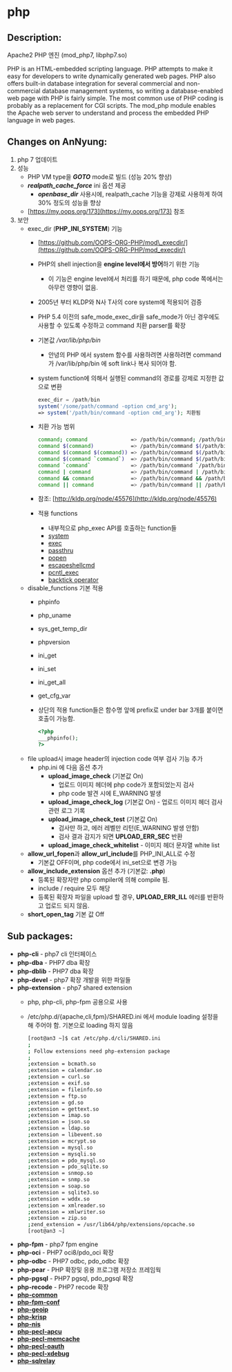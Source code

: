 # php

## Description:

Apache2 PHP 엔진 \(mod\_php7, libphp7.so\)

PHP is an HTML-embedded scripting language. PHP attempts to make it easy for developers to write dynamically generated web pages. PHP also offers built-in database integration for several commercial and non-commercial database management systems, so writing a database-enabled web page with PHP is fairly simple. The most common use of PHP coding is probably as a replacement for CGI scripts. The mod\_php module enables the Apache web server to understand and process the embedded PHP language in web pages.

## Changes on AnNyung:

1. php 7 업데이트
2. 성능
   * PHP VM type을 _**GOTO**_ mode로 빌드 \(성능 20% 향상\)
   * _**realpath\_cache\_force**_ ini 옵션 제공
     * _**openbase\_dir**_ 사용시에, realpath\_cache 기능을 강제로 사용하게 하여 30% 정도의 성능을 향상
   * [https://my.oops.org/173](https://my.oops.org/173) 참조
3. 보안
   * exec\_dir \(**PHP\_INI\_SYSTEM**\) 기능
     * [https://github.com/OOPS-ORG-PHP/mod\_execdir/](https://github.com/OOPS-ORG-PHP/mod_execdir/)
     * PHP의 shell injection을 **engine level에서 방어**하기 위한 기능
       * 이 기능은 engine level에서 처리를 하기 때문에, php code 쪽에서는 아무런 영향이 없음.
     * 2005년 부터 KLDP와 N사 T사의 core system에 적용되어 검증
     * PHP 5.4 이전의 safe\_mode\_exec\_dir을 safe\_mode가 아닌 경우에도 사용할 수 있도록 수정하고 command 치환 parser를 확장
     * 기본값 _/var/lib/php/bin_
       * 안녕의 PHP 에서 system 함수를 사용하려면 사용하려면 command가 /var/lib/php/bin 에 soft link나 복사 되어야 함.
     * system function에 의해서 실행된 command의 경로를 강제로 지정한 값으로 변환

       ```php
       exec_dir = /path/bin
       system('/some/path/command -option cmd_arg');
       => system('/path/bin/command -option cmd_arg'); 치환됨
       ```

     * 치환 가능 범위

       ```bash
       command; command              => /path/bin/command; /path/bin/command
       command $(command)            => /path/bin/command $(/path/bin/command)
       command $(command $(command)) => /path/bin/command $(/path/bin/command $(/path/bin/command))
       command $(command `command`)  => /path/bin/command $(/path/bin/command `/path/bin/command`)
       command `command`             => /path/bin/command `/path/bin/command`
       command | command             => /path/bin/command | /path/bin/command
       command && command            => /path/bin/command && /path/bin/command
       command || command            => /path/bin/command || /path/bin/command
       ```

     * 참조: [http://kldp.org/node/45576](http://kldp.org/node/45576)
     * 적용 functions
       * 내부적으로 php\_exec API를 호출하는 function들
       * [system](http://php.net/manual/kr/function.system.php)
       * [exec](http://php.net/manual/kr/function.exec.php)
       * [passthru](http://php.net/manual/kr/function.passthru.php)
       * [popen](http://php.net/manual/kr/function.popen.php)
       * [escapeshellcmd](http://php.net/manual/kr/function.escapeshellcmd.php)
       * [pcntl\_exec](http://php.net/manual/kr/function.pcntl-exec.php)
       * [backtick operator](http://php.net/manual/kr/language.operators.execution.php)
   * disable\_functions 기본 적용
     * phpinfo
     * php\_uname
     * sys\_get\_temp\_dir
     * phpversion
     * ini\_get
     * ini\_set
     * ini\_get\_all
     * get\_cfg\_var
     * 상단의 적용 function들은 함수명 앞에 prefix로 under bar 3개를 붙이면 호출이 가능함.

       ```php
       <?php
       ___phpinfo();
       ?>
       ```
   * file upload시 image header의 injection code 여부 검사 기능 추가
     * php.ini 에 다음 옵션 추가
       * **upload\_image\_check** \(기본값 On\)
         * 업로드 이미지 헤더에 php code가 포함되었는지 검사
         * php code 발견 시에 E\_WARNING 발생
       * **upload\_image\_check\_log** \(기본값 On\) - 업로드 이미지 헤더 검사 관련 로그 기록
       * **upload\_image\_check\_test** \(기본값 On\)
         * 검사만 하고, 에러 레벨만 리턴\(E\_WARNING 발생 안함\)
         * 검사 결과 감지가 되면 **UPLOAD\_ERR\_SEC** 반환
       * **upload\_image\_check\_whitelist** - 이미지 헤더 문자열 white list
   * **allow\_url\_fopen**과 **allow\_url\_include**를 PHP\_INI\_ALL로 수정
     * 기본값 OFF이며, php code에서 ini\_set으로 변경 가능
   * **allow\_include\_extension** 옵션 추가 \(기본값: **.php**\)
     * 등록된 확장자만 php compiler에 의해 compile 됨.
     * include / require 모두 해당
     * 등록된 확장자 파일을 upload 할 경우, **UPLOAD\_ERR\_ILL** 에러를 반환하고 업로드 되지 않음.
   * **short\_open\_tag** 기본 값 Off

## Sub packages:

* **php-cli** - php7 cli 인터페이스
* **php-dba** - PHP7 dba 확장
* **php-dblib** - PHP7 dba 확장
* **php-devel** - php7 확장 개발을 위한 파일들
* **php-extension** - php7 shared extension
  * php, php-cli, php-fpm 공용으로 사용
  * /etc/php.d/{apache,cli,fpm}/SHARED.ini 에서 module loading 설정을 해 주어야 함. 기본으로 loading 하지 않음

    ```bash
    [root@an3 ~]$ cat /etc/php.d/cli/SHARED.ini
    ;
    ; Follow extensions need php-extension package
    ;
    ;extension = bcmath.so
    ;extension = calendar.so
    ;extension = curl.so
    ;extension = exif.so
    ;extension = fileinfo.so
    ;extension = ftp.so
    ;extension = gd.so
    ;extension = gettext.so
    ;extension = imap.so
    ;extension = json.so
    ;extension = ldap.so
    ;extension = libevent.so
    ;extension = mcrypt.so
    ;extension = mysql.so
    ;extension = mysqli.so
    ;extension = pdo_mysql.so
    ;extension = pdo_sqlite.so
    ;extension = snmop.so
    ;extension = snmp.so
    ;extension = soap.so
    ;extension = sqlite3.so
    ;extension = wddx.so
    ;extension = xmlreader.so
    ;extension = xmlwriter.so
    ;extension = zip.so
    ;zend_extension = /usr/lib64/php/extensions/opcache.so
    [root@an3 ~]
    ```
* **php-fpm** - php7 fpm engine
* **php-oci** - PHP7 oci8/pdo\_oci 확장
* **php-odbc** - PHP7 odbc, pdo\_odbc 확장
* **php-pear** - PHP 확장및 응용 프로그램 저장소 프레임웍
* **php-pgsql** - PHP7 pgsql, pdo\_pgsql 확장
* **php-recode** - PHP7 recode 확장
* [**php-common**](../annyung3-core-packages/pkg-core-php-common.md)
* [**php-fpm-conf**](../annyung3-core-packages/pkg-core-php-fpm-conf.md)
* [**php-geoip**](../annyung3-core-packages/pkg-core-php-geoip.md)
* [**php-krisp**](../annyung3-core-packages/pkg-core-php-krisp.md)
* [**php-nis**](../annyung3-core-packages/pkg-core-php-nis.md)
* [**php-pecl-apcu**](../annyung3-addon-packages/pkg-addon-php-pecl-apcu.md)
* [**php-pecl-memcache**](../annyung3-addon-packages/pkg-addon-php-pecl-memcache.md)
* [**php-pecl-oauth**](../annyung3-addon-packages/pkg-addon-php-pecl-oauth.md)
* [**php-pecl-xdebug**](../annyung3-addon-packages/pkg-addon-php-pecl-xdebug.md)
* [**php-sqlrelay**](../annyung3-addon-packages/pkg-addon-sqlrelay.md)

